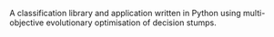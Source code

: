 A classification library and application written in Python using multi-objective evolutionary optimisation of decision stumps.